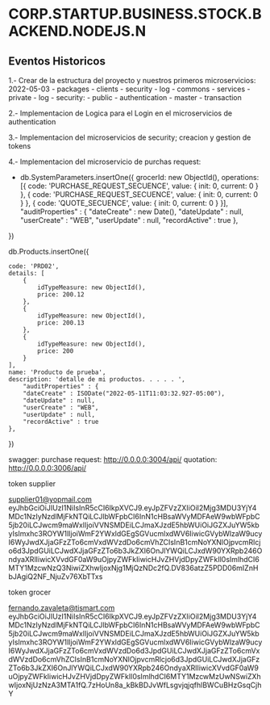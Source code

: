 # CORP.STARTUP.BUSINESS.STOCK.BACKEND.NODEJS.N

## Eventos Historicos

1.- Crear de la estructura del proyecto y nuestros primeros microservicios: 2022-05-03
    - packages
        - clients
            - security
            - log
        - commons
    - services
        - private
            - log
            - security: 
        - public
            - authentication
            - master
            - transaction

2.- Implementacion de Logica para el Login en el microservicios de authentication

3.- Implementacion del microservicios de security; creacion y gestion de tokens

4.- Implementacion del microservicio de purchas request:
  - db.SystemParameters.insertOne({
    grocerId: new ObjectId(),
    operations: [{
        code: 'PURCHASE_REQUEST_SECUENCE',
        value: {
            init: 0,
            current: 0
        }
    }, {
        code: 'PURCHASE_REQUEST_SECUENCE',
        value: {
            init: 0,
            current: 0
        }
    }, {
        code: 'QUOTE_SECUENCE',
        value: {
            init: 0,
            current: 0
        }
    }],
    	"auditProperties" : {
		"dateCreate" : new Date(),
		"dateUpdate" : null,
		"userCreate" : "WEB",
		"userUpdate" : null,
		"recordActive" : true
	},
    
})

db.Products.insertOne({
    
    code: 'PRD02',
    details: [
        {
            idTypeMeasure: new ObjectId(),
            price: 200.12
        },
        {
            idTypeMeasure: new ObjectId(),
            price: 200.13
        },
        {
            idTypeMeasure: new ObjectId(),
            price: 200
        }
    ],
    name: 'Producto de prueba',
    description: 'detalle de mi productos. . . . . ',
    	"auditProperties" : {
		"dateCreate" : ISODate("2022-05-11T11:03:32.927-05:00"),
		"dateUpdate" : null,
		"userCreate" : "WEB",
		"userUpdate" : null,
		"recordActive" : true
	},
})

swagger:
purchase request: http://0.0.0.0:3004/api/
quotation: http://0.0.0.0:3006/api/

token supplier

supplier01@yopmail.com
eyJhbGciOiJIUzI1NiIsInR5cCI6IkpXVCJ9.eyJpZFVzZXIiOiI2Mjg3MDU3YjY4MDc1NzIyNzdlMjFkNTQiLCJlbWFpbCI6InN1cHBsaWVyMDFAeW9wbWFpbC5jb20iLCJwcm9maWxlIjoiVVNSMDEiLCJmaXJzdE5hbWUiOiJGZXJuYW5kbyIsImxhc3ROYW1lIjoiWmF2YWxldGEgSGVucmlxdWV6IiwicGVybWlzaW9ucyI6WyJwdXJjaGFzZTo6cmVxdWVzdDo6cmVhZCIsInB1cmNoYXNlOjpvcmRlcjo6d3JpdGUiLCJwdXJjaGFzZTo6b3JkZXI6OnJlYWQiLCJxdW90YXRpb246OndyaXRlIiwicXVvdGF0aW9uOjpyZWFkIiwicHJvZHVjdDpyZWFkIl0sImlhdCI6MTY1MzcwNzQ3NiwiZXhwIjoxNjg1MjQzNDc2fQ.DV836atzZ5PDD06mIZnHbJAgiQ2NF_NjuZv76XbTTxs



token grocer

fernando.zavaleta@tismart.com
eyJhbGciOiJIUzI1NiIsInR5cCI6IkpXVCJ9.eyJpZFVzZXIiOiI2Mjg3MDU3YjY4MDc1NzIyNzdlMjFkNTQiLCJlbWFpbCI6InN1cHBsaWVyMDFAeW9wbWFpbC5jb20iLCJwcm9maWxlIjoiVVNSMDEiLCJmaXJzdE5hbWUiOiJGZXJuYW5kbyIsImxhc3ROYW1lIjoiWmF2YWxldGEgSGVucmlxdWV6IiwicGVybWlzaW9ucyI6WyJwdXJjaGFzZTo6cmVxdWVzdDo6d3JpdGUiLCJwdXJjaGFzZTo6cmVxdWVzdDo6cmVhZCIsInB1cmNoYXNlOjpvcmRlcjo6d3JpdGUiLCJwdXJjaGFzZTo6b3JkZXI6OnJlYWQiLCJxdW90YXRpb246OndyaXRlIiwicXVvdGF0aW9uOjpyZWFkIiwicHJvZHVjdDpyZWFkIl0sImlhdCI6MTY1MzcwMzUwNSwiZXhwIjoxNjUzNzA3MTA1fQ.7zHoUn8a_kBkBDJvWfLsgvjqjqfhlBWCuBHzGsqCjhY

